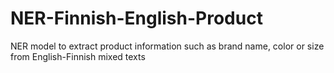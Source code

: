 # NER-Finnish-English-Product
NER model to extract product information such as brand name, color or size from English-Finnish mixed texts
